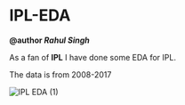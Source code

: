 # IPL-EDA
**@author *Rahul Singh***

As a fan of **IPL** I have done some EDA for IPL.

The data is from 2008-2017

![IPL EDA (1)](https://user-images.githubusercontent.com/57325166/95665564-3bf32d00-0b6f-11eb-8502-2c47d59dc5ab.gif)


 
